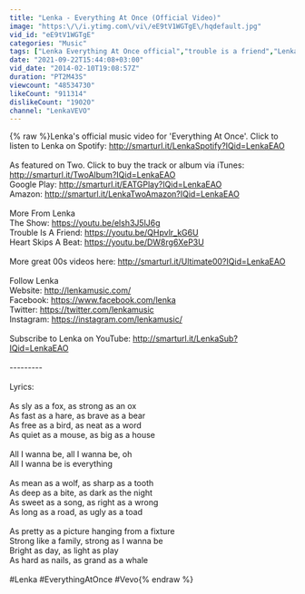```yaml
---
title: "Lenka - Everything At Once (Official Video)"
image: "https:\/\/i.ytimg.com\/vi\/eE9tV1WGTgE\/hqdefault.jpg"
vid_id: "eE9tV1WGTgE"
categories: "Music"
tags: ["Lenka Everything At Once official","trouble is a friend","LenkaVevo"]
date: "2021-09-22T15:44:08+03:00"
vid_date: "2014-02-10T19:08:57Z"
duration: "PT2M43S"
viewcount: "48534730"
likeCount: "911314"
dislikeCount: "19020"
channel: "LenkaVEVO"
---
```

{% raw %}Lenka's official music video for 'Everything At Once'. Click to listen to Lenka on Spotify: <a rel="nofollow" target="blank" href="http://smarturl.it/LenkaSpotify?IQid=LenkaEAO">http://smarturl.it/LenkaSpotify?IQid=LenkaEAO</a><br /><br />As featured on Two. Click to buy the track or album via iTunes: <a rel="nofollow" target="blank" href="http://smarturl.it/TwoAlbum?IQid=LenkaEAO">http://smarturl.it/TwoAlbum?IQid=LenkaEAO</a><br />Google Play: <a rel="nofollow" target="blank" href="http://smarturl.it/EATGPlay?IQid=LenkaEAO">http://smarturl.it/EATGPlay?IQid=LenkaEAO</a><br />Amazon: <a rel="nofollow" target="blank" href="http://smarturl.it/LenkaTwoAmazon?IQid=LenkaEAO">http://smarturl.it/LenkaTwoAmazon?IQid=LenkaEAO</a><br /><br />More From Lenka<br />The Show: <a rel="nofollow" target="blank" href="https://youtu.be/elsh3J5lJ6g">https://youtu.be/elsh3J5lJ6g</a><br />Trouble Is A Friend: <a rel="nofollow" target="blank" href="https://youtu.be/QHpvlr_kG6U">https://youtu.be/QHpvlr_kG6U</a><br />Heart Skips A Beat: <a rel="nofollow" target="blank" href="https://youtu.be/DW8rg6XeP3U">https://youtu.be/DW8rg6XeP3U</a><br /><br />More great 00s videos here: <a rel="nofollow" target="blank" href="http://smarturl.it/Ultimate00?IQid=LenkaEAO">http://smarturl.it/Ultimate00?IQid=LenkaEAO</a><br /><br />Follow Lenka<br />Website: <a rel="nofollow" target="blank" href="http://lenkamusic.com/">http://lenkamusic.com/</a><br />Facebook: <a rel="nofollow" target="blank" href="https://www.facebook.com/lenka">https://www.facebook.com/lenka</a><br />Twitter: <a rel="nofollow" target="blank" href="https://twitter.com/lenkamusic">https://twitter.com/lenkamusic</a><br />Instagram: <a rel="nofollow" target="blank" href="https://instagram.com/lenkamusic/">https://instagram.com/lenkamusic/</a><br /><br />Subscribe to Lenka on YouTube: <a rel="nofollow" target="blank" href="http://smarturl.it/LenkaSub?IQid=LenkaEAO">http://smarturl.it/LenkaSub?IQid=LenkaEAO</a><br /><br />---------<br /><br />Lyrics:<br /><br />As sly as a fox, as strong as an ox<br />As fast as a hare, as brave as a bear<br />As free as a bird, as neat as a word<br />As quiet as a mouse, as big as a house<br /><br />All I wanna be, all I wanna be, oh<br />All I wanna be is everything<br /><br />As mean as a wolf, as sharp as a tooth<br />As deep as a bite, as dark as the night<br />As sweet as a song, as right as a wrong<br />As long as a road, as ugly as a toad<br /><br />As pretty as a picture hanging from a fixture<br />Strong like a family, strong as I wanna be<br />Bright as day, as light as play<br />As hard as nails, as grand as a whale<br /><br />#Lenka #EverythingAtOnce #Vevo{% endraw %}
